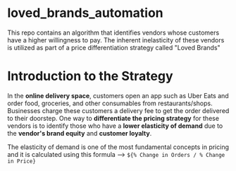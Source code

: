 # loved_brands_automation
This repo contains an algorithm that identifies vendors whose customers have a higher willingness to pay. The inherent inelasticity of these vendors is utilized as part of a price differentiation strategy called "Loved Brands"

# Introduction to the Strategy
In the **online delivery space**, customers open an app such as Uber Eats and order food, groceries, and other consumables from restaurants/shops. Businesses charge these customers a delivery fee to get the order delivered to their doorstep. One way to **differentiate the pricing strategy** for these vendors is to identify those who have a **lower elasticity of demand** due to the **vendor's brand equity** and **customer loyalty**.

The elasticity of demand is one of the most fundamental concepts in pricing and it is calculated using this formula --> `${% Change in Orders / % Change in Price}`
